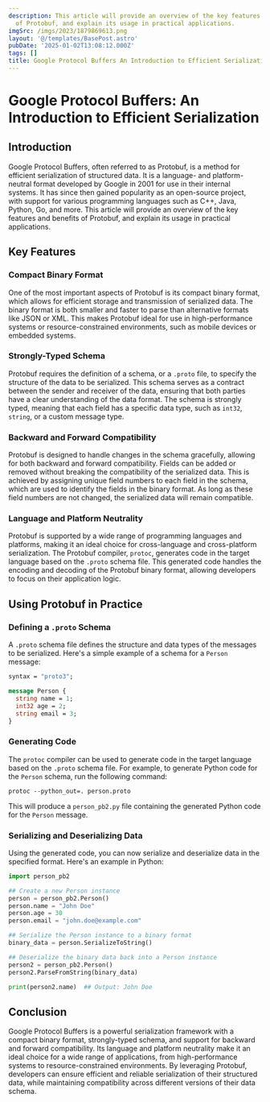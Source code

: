 ```yaml
---
description: This article will provide an overview of the key features and benefits
  of Protobuf, and explain its usage in practical applications.
imgSrc: /imgs/2023/1879869613.png
layout: '@/templates/BasePost.astro'
pubDate: '2025-01-02T13:08:12.000Z'
tags: []
title: Google Protocol Buffers An Introduction to Efficient Serialization
---
```


# Google Protocol Buffers: An Introduction to Efficient Serialization

## Introduction

Google Protocol Buffers, often referred to as Protobuf, is a method for efficient serialization of structured data. It is a language- and platform-neutral format developed by Google in 2001 for use in their internal systems. It has since then gained popularity as an open-source project, with support for various programming languages such as C++, Java, Python, Go, and more. This article will provide an overview of the key features and benefits of Protobuf, and explain its usage in practical applications.

## Key Features

### Compact Binary Format

One of the most important aspects of Protobuf is its compact binary format, which allows for efficient storage and transmission of serialized data. The binary format is both smaller and faster to parse than alternative formats like JSON or XML. This makes Protobuf ideal for use in high-performance systems or resource-constrained environments, such as mobile devices or embedded systems.

### Strongly-Typed Schema

Protobuf requires the definition of a schema, or a `.proto` file, to specify the structure of the data to be serialized. This schema serves as a contract between the sender and receiver of the data, ensuring that both parties have a clear understanding of the data format. The schema is strongly typed, meaning that each field has a specific data type, such as `int32`, `string`, or a custom message type.

### Backward and Forward Compatibility

Protobuf is designed to handle changes in the schema gracefully, allowing for both backward and forward compatibility. Fields can be added or removed without breaking the compatibility of the serialized data. This is achieved by assigning unique field numbers to each field in the schema, which are used to identify the fields in the binary format. As long as these field numbers are not changed, the serialized data will remain compatible.

### Language and Platform Neutrality

Protobuf is supported by a wide range of programming languages and platforms, making it an ideal choice for cross-language and cross-platform serialization. The Protobuf compiler, `protoc`, generates code in the target language based on the `.proto` schema file. This generated code handles the encoding and decoding of the Protobuf binary format, allowing developers to focus on their application logic.

## Using Protobuf in Practice

### Defining a `.proto` Schema

A `.proto` schema file defines the structure and data types of the messages to be serialized. Here's a simple example of a schema for a `Person` message:

```protobuf
syntax = "proto3";

message Person {
  string name = 1;
  int32 age = 2;
  string email = 3;
}
```

### Generating Code

The `protoc` compiler can be used to generate code in the target language based on the `.proto` schema file. For example, to generate Python code for the `Person` schema, run the following command:

```
protoc --python_out=. person.proto
```

This will produce a `person_pb2.py` file containing the generated Python code for the `Person` message.

### Serializing and Deserializing Data

Using the generated code, you can now serialize and deserialize data in the specified format. Here's an example in Python:

```python
import person_pb2

## Create a new Person instance
person = person_pb2.Person()
person.name = "John Doe"
person.age = 30
person.email = "john.doe@example.com"

## Serialize the Person instance to a binary format
binary_data = person.SerializeToString()

## Deserialize the binary data back into a Person instance
person2 = person_pb2.Person()
person2.ParseFromString(binary_data)

print(person2.name)  ## Output: John Doe
```

## Conclusion

Google Protocol Buffers is a powerful serialization framework with a compact binary format, strongly-typed schema, and support for backward and forward compatibility. Its language and platform neutrality make it an ideal choice for a wide range of applications, from high-performance systems to resource-constrained environments. By leveraging Protobuf, developers can ensure efficient and reliable serialization of their structured data, while maintaining compatibility across different versions of their data schema.